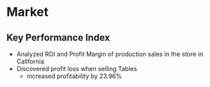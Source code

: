 # Market

## Key Performance Index
- Analyzed ROI and Profit Margin of production sales in the store in California
- Discovered profit loss when selling Tables
  - increased profitability by 23.96%
